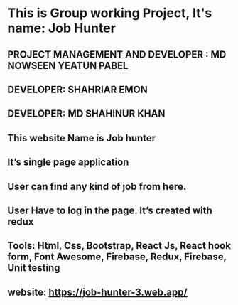 # This is Group working Project, It's name: Job Hunter
## PROJECT MANAGEMENT AND DEVELOPER : MD NOWSEEN YEATUN PABEL
## DEVELOPER:  SHAHRIAR EMON
## DEVELOPER: MD SHAHINUR KHAN

## This website Name is Job hunter
## It’s single page application
## User can find any kind of job from here.
## User Have to log in the page. It’s created with redux

## Tools: Html, Css, Bootstrap, React Js, React hook form, Font Awesome, Firebase, Redux, Firebase, Unit testing

## website: https://job-hunter-3.web.app/

